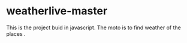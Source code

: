 # weatherlive-master
This is the project buid in javascript.
The moto is to find weather of the places .
